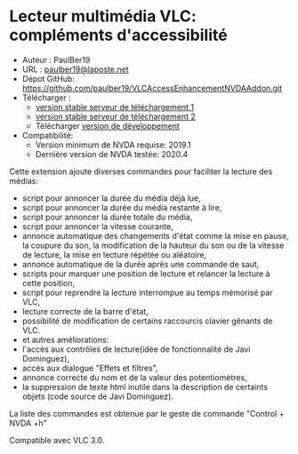 # Lecteur multimédia VLC: compléments d'accessibilité #

* Auteur : PaulBer19
* URL : paulber19@laposte.net
* Dépot GitHub: <https://github.com/paulber19/VLCAccessEnhancementNVDAAddon.git>
* Télécharger :
	* [version stable serveur de téléchargement 1][1]
	* [version stable serveur de téléchargement 2][2]
	* Télécharger [version de développement][3]
* Compatibilité:
	* Version minimum de NVDA requise: 2019.1
	* Dernière version de NVDA testée: 2020.4


Cette extension ajoute diverses commandes pour faciliter la lecture des médias:

* script pour annoncer la durée du média déjà lue,
* script pour annoncer la durée du média restante à lire,
* script pour annoncer la durée totale du média,
* script pour annoncer la vitesse courante,
* annonce automatique des changements d'état comme la mise en pause, la coupure du son, la modification de la hauteur du son ou de la vitesse de lecture, la mise en lecture répétée ou aléatoire,
* annonce automatique de la durée après une commande de saut,
* scripts pour marquer une position de lecture et relancer la lecture à cette position,
* script pour reprendre la lecture interrompue au temps mémorisé par VLC,
* lecture correcte de la barre d'état,
* possibilité de modification de certains raccourcis clavier gênants de VLC.
* et autres améliorations:
 * l'accès aux contrôles de lecture(idée de fonctionnalité de Javi Dominguez),
 * accès aux dialogue "Effets et filtres",
 * annonce correcte du nom et de la valeur des potentiomètres,
 * la suppression de texte html inutile dans la description de certaints objets (code source de Javi Dominguez).


La liste des commandes est obtenue par le geste de commande "Control + NVDA +h"

Compatible avec VLC 3.0.


[1]: http://angouleme.avh.asso.fr/fichesinfo/fiches_nvda/data/VLCAccessEnhancement-2.5.nvda-addon
[2]: https://github.com/paulber007/AllMyNVDAAddons/raw/master/VLCAccessEnhancement/VLCAccessEnhancement-2.5.nvda-addon
[3]:https://github.com/paulber007/AllMyNVDAAddons/tree/master/VLCAccessEnhancement/dev
